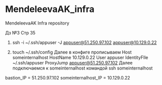 # MendeleevaAK_infra
MendeleevaAK Infra repository

Дз №3 Стр 35
1. ssh -i ~/.ssh/appuser -J appuser@51.250.97.102 appuser@10.129.0.22

2. touch ~/.ssh/config
Далее в конфиге прописываем
Host someinternalhost
    HostName 10.129.0.22
    User appuser
    IdentityFIle ~/.ssh/appuser
    ProxyJump appuser@51.250.97.102
Далее подключаемся к someinternalhost командой 
ssh someinternalhost


bastion_IP = 51.250.97.102
someinternalhost_IP = 10.129.0.22


